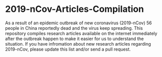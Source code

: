 # 2019-nCov-Articles-Compilation
As a result of an epidemic outbreak of new coronavirus (2019-nCov) 56 people in China reportedly dead and the virus keep spreading. This repository compiles research articles available on the internet immediately after the outbreak happen to make it easier for us to understand the situation.
If you have infromation about new research articles regarding 2019-nCov, please update this list and/or send a pull request.
